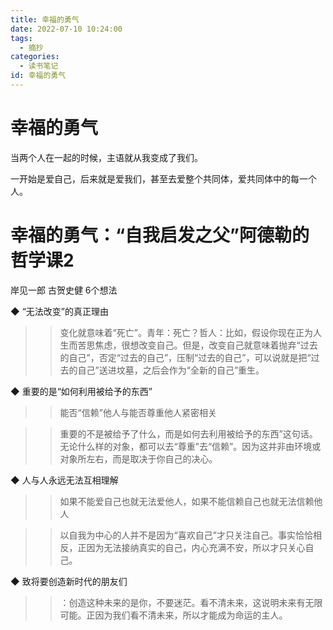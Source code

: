 ```yaml
---
title: 幸福的勇气
date: 2022-07-10 10:24:00
tags:
  - 摘抄
categories:
  - 读书笔记
id: 幸福的勇气
---
```


# 幸福的勇气

当两个人在一起的时候，主语就从我变成了我们。

一开始是爱自己，后来就是爱我们，甚至去爱整个共同体，爱共同体中的每一个人。

# 幸福的勇气：“自我启发之父”阿德勒的哲学课2

岸见一郎 古贺史健
6个想法

◆ “无法改变”的真正理由

>> 变化就意味着“死亡”。青年：死亡？哲人：比如，假设你现在正为人生而苦思焦虑，很想改变自己。但是，改变自己就意味着抛弃“过去的自己”，否定“过去的自己”，压制“过去的自己”，可以说就是把“过去的自己”送进坟墓，之后会作为“全新的自己”重生。

◆ 重要的是“如何利用被给予的东西”

>> 能否“信赖”他人与能否尊重他人紧密相关

>> 重要的不是被给予了什么，而是如何去利用被给予的东西”这句话。无论什么样的对象，都可以去“尊重”去“信赖”。因为这并非由环境或对象所左右，而是取决于你自己的决心。

◆ 人与人永远无法互相理解

>> 如果不能爱自己也就无法爱他人，如果不能信赖自己也就无法信赖他人

>> 以自我为中心的人并不是因为“喜欢自己”才只关注自己。事实恰恰相反，正因为无法接纳真实的自己，内心充满不安，所以才只关心自己。

◆ 致将要创造新时代的朋友们

>> ：创造这种未来的是你，不要迷茫。看不清未来，这说明未来有无限可能。正因为我们看不清未来，所以才能成为命运的主人。
